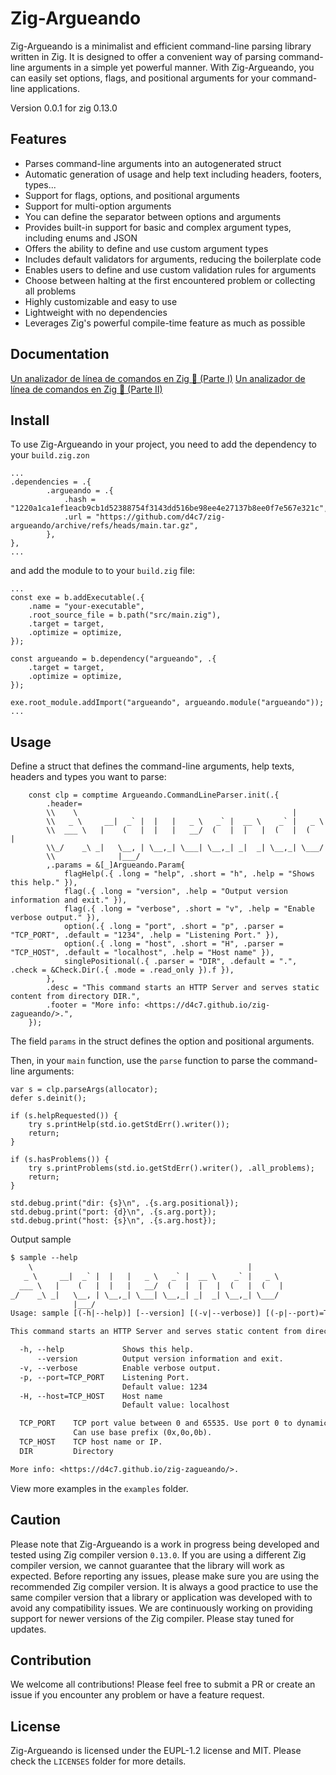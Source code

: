 <!--
SPDX-FileCopyrightText: 2023 David Castañon Belloso <d4c7@proton.me>
SPDX-License-Identifier: EUPL-1.2
This file is part of zig-argueando project (https://github.com/d4c7/zig-argueando)
-->
# Zig-Argueando

Zig-Argueando is a minimalist and efficient command-line parsing library written in Zig. It is designed to offer a convenient way of parsing command-line arguments in a simple yet powerful manner. With Zig-Argueando, you can easily set options, flags, and positional arguments for your command-line applications.

Version 0.0.1 for zig 0.13.0

## Features

- Parses command-line arguments into an autogenerated struct
- Automatic generation of usage and help text including headers, footers, types...
- Support for flags, options, and positional arguments
- Support for multi-option arguments
- You can define the separator between options and arguments
- Provides built-in support for basic and complex argument types, including enums and JSON
- Offers the ability to define and use custom argument types
- Includes default validators for arguments, reducing the boilerplate code
- Enables users to define and use custom validation rules for arguments
- Choose between halting at the first encountered problem or collecting all problems
- Highly customizable and easy to use
- Lightweight with no dependencies
- Leverages Zig's powerful compile-time feature as much as possible


## Documentation

[Un analizador de línea de comandos en Zig 🔧 (Parte I)](https://d4c7.github.io/zig-zagueando/posts/un-analizador-de-linea-de-comandos-en-zig-1/)
[Un analizador de línea de comandos en Zig 🔧 (Parte II)](https://d4c7.github.io/zig-zagueando/posts/un-analizador-de-linea-de-comandos-en-zig-2/)

## Install


To use Zig-Argueando in your project, you need to add the dependency to your `build.zig.zon`

```zig
...
.dependencies = .{
        .argueando = .{
            .hash = "1220a1ca1ef1eacb9cb1d52388754f3143dd516be98ee4e27137b8ee0f7e567e321c",
            .url = "https://github.com/d4c7/zig-argueando/archive/refs/heads/main.tar.gz",
        },
},
... 
```

and add the module to to your `build.zig` file:

```zig
...
const exe = b.addExecutable(.{
    .name = "your-executable",
    .root_source_file = b.path("src/main.zig"),
    .target = target,
    .optimize = optimize,
});

const argueando = b.dependency("argueando", .{
    .target = target,
    .optimize = optimize,
});

exe.root_module.addImport("argueando", argueando.module("argueando"));
...

```

## Usage

Define a struct that defines the command-line arguments, help texts, headers and types you want to parse:

```zig
    const clp = comptime Argueando.CommandLineParser.init(.{
        .header=
        \\    \                                                |        
        \\   _ \     __|  _` |  |   |   _ \   _` |  __ \    _` |   _ \  
        \\  ___ \   |    (   |  |   |   __/  (   |  |   |  (   |  (   | 
        \\_/    _\ _|   \__, | \__,_| \___| \__,_| _|  _| \__,_| \___/  
        \\              |___/  
        ,.params = &[_]Argueando.Param{
            flagHelp(.{ .long = "help", .short = "h", .help = "Shows this help." }),
            flag(.{ .long = "version", .help = "Output version information and exit." }),
            flag(.{ .long = "verbose", .short = "v", .help = "Enable verbose output." }),
            option(.{ .long = "port", .short = "p", .parser = "TCP_PORT", .default = "1234", .help = "Listening Port." }),
            option(.{ .long = "host", .short = "H", .parser = "TCP_HOST", .default = "localhost", .help = "Host name" }),
            singlePositional(.{ .parser = "DIR", .default = ".", .check = &Check.Dir(.{ .mode = .read_only }).f }),
        }, 
        .desc = "This command starts an HTTP Server and serves static content from directory DIR.", 
        .footer = "More info: <https://d4c7.github.io/zig-zagueando/>.",
    });
```

The field `params` in the struct defines the option and positional arguments.

Then, in your `main` function, use the `parse` function to parse the command-line arguments:

```zig
var s = clp.parseArgs(allocator);
defer s.deinit();

if (s.helpRequested()) {
    try s.printHelp(std.io.getStdErr().writer());
    return;
}

if (s.hasProblems()) {
    try s.printProblems(std.io.getStdErr().writer(), .all_problems);
    return;
}

std.debug.print("dir: {s}\n", .{s.arg.positional});
std.debug.print("port: {d}\n", .{s.arg.port});
std.debug.print("host: {s}\n", .{s.arg.host});

```

Output sample

```txt
$ sample --help
    \                                                |        
   _ \     __|  _` |  |   |   _ \   _` |  __ \    _` |   _ \  
  ___ \   |    (   |  |   |   __/  (   |  |   |  (   |  (   | 
_/    _\ _|   \__, | \__,_| \___| \__,_| _|  _| \__,_| \___/  
              |___/  
Usage: sample [(-h|--help)] [--version] [(-v|--verbose)] [(-p|--port)=TCP_PORT] [(-H|--host)=TCP_HOST] [DIR]

This command starts an HTTP Server and serves static content from directory DIR.

  -h, --help             Shows this help.
      --version          Output version information and exit.
  -v, --verbose          Enable verbose output.
  -p, --port=TCP_PORT    Listening Port.
                         Default value: 1234
  -H, --host=TCP_HOST    Host name
                         Default value: localhost

  TCP_PORT    TCP port value between 0 and 65535. Use port 0 to dynamically assign a port
              Can use base prefix (0x,0o,0b). 
  TCP_HOST    TCP host name or IP. 
  DIR         Directory 

More info: <https://d4c7.github.io/zig-zagueando/>.
```

View more examples in the `examples` folder.

## Caution

Please note that Zig-Argueando is a work in progress being developed and tested using Zig compiler version `0.13.0`. If you are using a different Zig compiler version, we cannot guarantee that the library will work as expected. Before reporting any issues, please make sure you are using the recommended Zig compiler version. It is always a good practice to use the same compiler version that a library or application was developed with to avoid any compatibility issues. We are continuously working on providing support for newer versions of the Zig compiler. Please stay tuned for updates.

## Contribution

We welcome all contributions! Please feel free to submit a PR or create an issue if you encounter any problem or have a feature request.

## License

Zig-Argueando is licensed under the EUPL-1.2 license and MIT. Please check the `LICENSES` folder for more details.